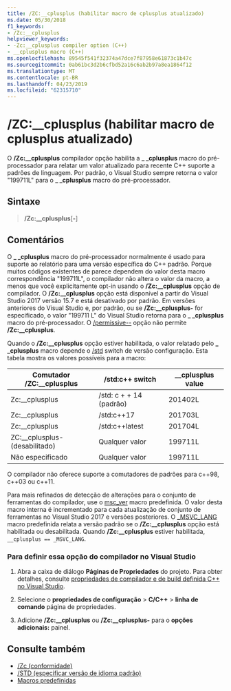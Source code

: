 ```yaml
---
title: /ZC:__cplusplus (habilitar macro de cplusplus atualizado)
ms.date: 05/30/2018
f1_keywords:
- /Zc:__cplusplus
helpviewer_keywords:
- -Zc:__cplusplus compiler option (C++)
- __cplusplus macro (C++)
ms.openlocfilehash: 89545f541f32374a47dce7f87958e61873c1b47c
ms.sourcegitcommit: 0ab61bc3d2b6cfbd52a16c6ab2b97a8ea1864f12
ms.translationtype: MT
ms.contentlocale: pt-BR
ms.lasthandoff: 04/23/2019
ms.locfileid: "62315710"
---
```

# <a name="zccplusplus-enable-updated-cplusplus-macro"></a>/ZC:__cplusplus (habilitar macro de cplusplus atualizado)

O **/Zc:__cplusplus** compilador opção habilita a  **\_ \_cplusplus** macro do pré-processador para relatar um valor atualizado para recente C++ suporte a padrões de linguagem. Por padrão, o Visual Studio sempre retorna o valor "199711L" para o  **\_ \_cplusplus** macro do pré-processador.

## <a name="syntax"></a>Sintaxe

> **/Zc:__cplusplus**[**-**]

## <a name="remarks"></a>Comentários

O  **\_ \_cplusplus** macro do pré-processador normalmente é usado para suporte ao relatório para uma versão específica do C++ padrão. Porque muitos códigos existentes de parece dependem do valor desta macro correspondência "199711L", o compilador não altera o valor da macro, a menos que você explicitamente opt-in usando o **/Zc:__cplusplus** opção de compilador. O **/Zc:__cplusplus** opção está disponível a partir do Visual Studio 2017 versão 15.7 e está desativado por padrão. Em versões anteriores do Visual Studio e, por padrão, ou se **/Zc:__cplusplus-** for especificado, o valor "199711 L" do Visual Studio retorna para o  **\_ \_cplusplus** macro do pré-processador. O [/permissive--](permissive-standards-conformance.md) opção não permite **/Zc:__cplusplus**.

Quando o **/Zc:__cplusplus** opção estiver habilitada, o valor relatado pelo  **\_ \_cplusplus** macro depende o [/std](std-specify-language-standard-version.md) switch de versão configuração. Esta tabela mostra os valores possíveis para a macro:

|Comutador /ZC:__cplusplus|/std:c++ switch|__cplusplus value|
|-|-|-|
Zc:__cplusplus|/std: c + + 14 (padrão)|201402L
Zc:__cplusplus|/std:c++17|201703L
Zc:__cplusplus|/std:c++latest|201704L
ZC:__cplusplus-(desabilitado)|Qualquer valor|199711L
Não especificado|Qualquer valor|199711L

O compilador não oferece suporte a comutadores de padrões para c++98, c++03 ou c++11.

Para mais refinados de detecção de alterações para o conjunto de ferramentas do compilador, use o [msc_ver](../../preprocessor/predefined-macros.md) macro predefinida. O valor desta macro interna é incrementado para cada atualização de conjunto de ferramentas no Visual Studio 2017 e versões posteriores. O [_MSVC_LANG](../../preprocessor/predefined-macros.md) macro predefinida relata a versão padrão se o **/Zc:__cplusplus** opção está habilitada ou desabilitada. Quando **/Zc:__cplusplus** estiver habilitada, `__cplusplus == _MSVC_LANG`.

### <a name="to-set-this-compiler-option-in-visual-studio"></a>Para definir essa opção do compilador no Visual Studio

1. Abra a caixa de diálogo **Páginas de Propriedades** do projeto. Para obter detalhes, consulte [propriedades de compilador e de build definida C++ no Visual Studio](../working-with-project-properties.md).

1. Selecione o **propriedades de configuração** > **C/C++** > **linha de comando** página de propriedades.

1. Adicione **/Zc:__cplusplus** ou **/Zc:__cplusplus-** para o **opções adicionais:** painel.

## <a name="see-also"></a>Consulte também

- [/Zc (conformidade)](zc-conformance.md)
- [/STD (especificar versão de idioma padrão)](std-specify-language-standard-version.md)
- [Macros predefinidas](../../preprocessor/predefined-macros.md)
